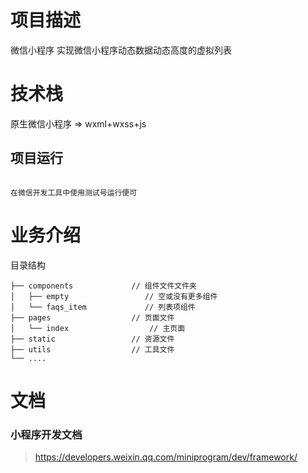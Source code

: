 # 项目描述

微信小程序
实现微信小程序动态数据动态高度的虚拟列表

# 技术栈

原生微信小程序 => wxml+wxss+js

## 项目运行

```

在微信开发工具中使用测试号运行便可

```

# 业务介绍

目录结构

    ├── components             // 组件文件文件夹
    │   ├── empty                 // 空或没有更多组件
    │   └── faqs_item             // 列表项组件
    ├── pages                  // 页面文件
    │   └── index                  // 主页面
    ├── static                 // 资源文件
    ├── utils                  // 工具文件
    └── ....


# 文档

### 小程序开发文档

> https://developers.weixin.qq.com/miniprogram/dev/framework/